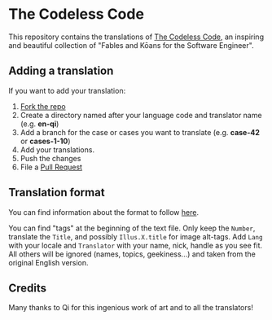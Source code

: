 The Codeless Code
=================

This repository contains the translations of [The Codeless Code](http://www.thecodelesscode.com), an inspiring and
beautiful collection of "Fables and Kōans for the Software Engineer".

Adding a translation
--------------------

If you want to add your translation:

  1. [Fork the repo](https://github.com/alessandro1997/the-codeless-code/fork)
  2. Create a directory named after your language code and translator name (e.g. **en-qi**)
  3. Add a branch for the case or cases you want to translate (e.g. **case-42** or **cases-1-10**)
  4. Add your translations.
  5. Push the changes
  6. File a [Pull Request](https://github.com/alessandro1997/the-codeless-code/pulls)

Translation format
------------------

You can find information about the format to follow [here](http://thecodelesscode.com/about#translation-file-format).

You can find "tags" at the beginning of the text file.
Only keep the `Number`, translate the `Title`, and possibly `Illus.X.title` for image alt-tags.
Add `Lang` with your locale and `Translator` with your name, nick, handle as you see fit.
All others will be ignored (names, topics, geekiness...) and taken from the original English version.

Credits
-------

Many thanks to Qi for this ingenious work of art and to all the translators!
